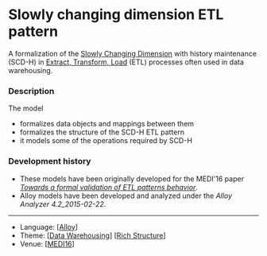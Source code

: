 # Slowly changing dimension ETL pattern

A formalization of the [Slowly Changing Dimension](https://en.wikipedia.org/wiki/Slowly_changing_dimension) with history maintenance (SCD-H) in [Extract, Transform, Load](https://en.wikipedia.org/wiki/Extract,_transform,_load) (ETL) processes often used in data warehousing.

### Description

The model
* formalizes data objects and mappings between them
* formalizes the structure of the SCD-H ETL pattern
* it models some of the operations required by SCD-H

### Development history

* These models have been originally developed for the MEDI'16 paper *[Towards a formal validation of ETL patterns behavior](http://nmacedo.github.io/pubs.html#medi16)*.
* Alloy models have been developed and analyzed under the *Alloy Analyzer 4.2_2015-02-22*.

---

* Language: [[Alloy](https://github.com/nmacedo/MSV/wiki/By-Language#alloy)]
* Theme: [[Data Warehousing](https://github.com/nmacedo/MSV/wiki/By-Theme#data-warehousing)] [[Rich Structure](https://github.com/nmacedo/MSV/wiki/By-Theme#rich-structure)]
* Venue: [[MEDI16](https://github.com/nmacedo/MSV/wiki/By-Venue#towards-a-formal-validation-of-etl-patterns-behavior)]
